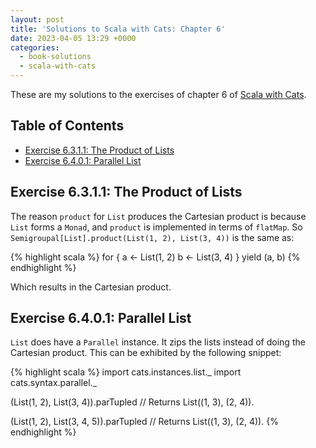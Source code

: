 ```yaml
---
layout: post
title: 'Solutions to Scala with Cats: Chapter 6'
date: 2023-04-05 13:29 +0000
categories:
  - book-solutions
  - scala-with-cats
---
```


These are my solutions to the exercises of chapter 6 of [Scala with
Cats][scala-with-cats].

[scala-with-cats]: https://www.scalawithcats.com/

## Table of Contents

- [Exercise 6.3.1.1: The Product of Lists](#exercise-6311-the-product-of-lists)
- [Exercise 6.4.0.1: Parallel List](#exercise-6401-parallel-list)

## Exercise 6.3.1.1: The Product of Lists

The reason `product` for `List` produces the Cartesian product is because `List`
forms a `Monad`, and `product` is implemented in terms of `flatMap`. So
`Semigroupal[List].product(List(1, 2), List(3, 4))` is the same as:

{% highlight scala %}
for {
  a <- List(1, 2)
  b <- List(3, 4)
} yield (a, b)
{% endhighlight %}

Which results in the Cartesian product.

## Exercise 6.4.0.1: Parallel List

`List` does have a `Parallel` instance. It zips the lists instead of doing the
Cartesian product. This can be exhibited by the following snippet:

{% highlight scala %}
import cats.instances.list._
import cats.syntax.parallel._

(List(1, 2), List(3, 4)).parTupled
// Returns List((1, 3), (2, 4)).

(List(1, 2), List(3, 4, 5)).parTupled
// Returns List((1, 3), (2, 4)).
{% endhighlight %}
